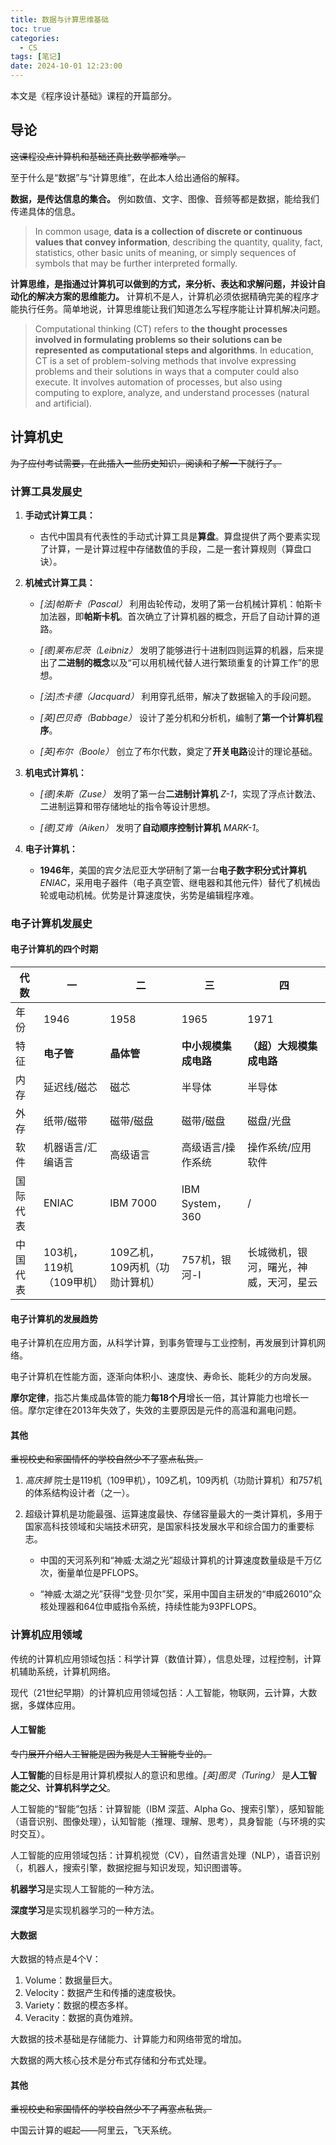 ```yaml
---
title: 数据与计算思维基础
toc: true
categories:
  - CS
tags: [笔记]
date: 2024-10-01 12:23:00
---
```


本文是《程序设计基础》课程的开篇部分。

## 导论

~~这课程没点计算机和基础还真比数学都难学。~~

至于什么是“数据”与“计算思维”，在此本人给出通俗的解释。

**数据，是传达信息的集合。** 例如数值、文字、图像、音频等都是数据，能给我们传递具体的信息。

> In common usage, **data is a collection of discrete or continuous values that convey information**, describing the quantity, quality, fact, statistics, other basic units of meaning, or simply sequences of symbols that may be further interpreted formally.

**计算思维，是指通过计算机可以做到的方式，来分析、表达和求解问题，并设计自动化的解决方案的思维能力。** 计算机不是人，计算机必须依据精确完美的程序才能执行任务。简单地说，计算思维能让我们知道怎么写程序能让计算机解决问题。

> Computational thinking (CT) refers to **the thought processes involved in formulating problems so their solutions can be represented as computational steps and algorithms**. In education, CT is a set of problem-solving methods that involve expressing problems and their solutions in ways that a computer could also execute. It involves automation of processes, but also using computing to explore, analyze, and understand processes (natural and artificial).

## 计算机史

~~为了应付考试需要，在此插入一些历史知识，阅读和了解一下就行了。~~

### 计算工具发展史

1. **手动式计算工具：**

    - 古代中国具有代表性的手动式计算工具是**算盘**。算盘提供了两个要素实现了计算，一是计算过程中存储数值的手段，二是一套计算规则（算盘口诀）。

2. **机械式计算工具：**

    - *[法]帕斯卡（Pascal）* 利用齿轮传动，发明了第一台机械计算机：帕斯卡加法器，即**帕斯卡机**。首次确立了计算机器的概念，开启了自动计算的道路。

    - *[德]莱布尼茨（Leibniz）* 发明了能够进行十进制四则运算的机器，后来提出了**二进制的概念**以及“可以用机械代替人进行繁琐重复的计算工作”的思想。

    - *[法]杰卡德（Jacquard）* 利用穿孔纸带，解决了数据输入的手段问题。

    - *[英]巴贝奇（Babbage）* 设计了差分机和分析机，编制了**第一个计算机程序**。

    - *[英]布尔（Boole）* 创立了布尔代数，奠定了**开关电路**设计的理论基础。

3. **机电式计算机：**

    - *[德]朱斯（Zuse）* 发明了第一台**二进制计算机** *Z-1*，实现了浮点计数法、二进制运算和带存储地址的指令等设计思想。

    - *[德]艾肯（Aiken）* 发明了**自动顺序控制计算机** *MARK-1*。

4. **电子计算机：**

    - **1946年**，美国的宾夕法尼亚大学研制了第一台**电子数字积分式计算机** *ENIAC*，采用电子器件（电子真空管、继电器和其他元件）替代了机械齿轮或电动机械。优势是计算速度快，劣势是编辑程序难。

### 电子计算机发展史

#### 电子计算机的四个时期

|代数|一|二|三|四|
|---|---|---|---|---|
|年份|1946|1958|1965|1971|
|特征|**电子管**|**晶体管**|**中小规模集成电路**|**（超）大规模集成电路**|
|内存|延迟线/磁芯|磁芯|半导体|半导体|
|外存|纸带/磁带|磁带/磁盘|磁带/磁盘|磁盘/光盘|
|软件|机器语言/汇编语言|高级语言|高级语言/操作系统|操作系统/应用软件|
|国际代表|ENIAC|IBM 7000|IBM System，360|/|
|中国代表|103机，119机（109甲机）|109乙机，109丙机（功勋计算机）|757机，银河-I|长城微机，银河，曙光，神威，天河，星云|

#### 电子计算机的发展趋势

电子计算机在应用方面，从科学计算，到事务管理与工业控制，再发展到计算机网络。

电子计算机在性能方面，逐渐向体积小、速度快、寿命长、能耗少的方向发展。

**摩尔定律**，指芯片集成晶体管的能力**每18个月**增长一倍，其计算能力也增长一倍。摩尔定律在2013年失效了，失效的主要原因是元件的高温和漏电问题。


#### 其他

~~重视校史和家国情怀的学校自然少不了塞点私货。~~

1. *高庆狮* 院士是119机（109甲机），109乙机，109丙机（功勋计算机）和757机的体系结构设计者（之一）。

2. 超级计算机是功能最强、运算速度最快、存储容量最大的一类计算机，多用于国家高科技领域和尖端技术研究，是国家科技发展水平和综合国力的重要标志。

    - 中国的天河系列和“神威·太湖之光”超级计算机的计算速度数量级是千万亿次，衡量单位是PFLOPS。

    - “神威·太湖之光”获得“戈登·贝尔”奖，采用中国自主研发的“申威26010”众核处理器和64位申威指令系统，持续性能为93PFLOPS。

### 计算机应用领域

传统的计算机应用领域包括：科学计算（数值计算），信息处理，过程控制，计算机辅助系统，计算机网络。

现代（21世纪早期）的计算机应用领域包括：人工智能，物联网，云计算，大数据，多媒体应用。

#### 人工智能

~~专门展开介绍人工智能是因为我是人工智能专业的。~~

**人工智能**的目标是用计算机模拟人的意识和思维。*[英]图灵（Turing）* 是**人工智能之父、计算机科学之父**。

人工智能的“智能”包括：计算智能（IBM 深蓝、Alpha Go、搜索引擎），感知智能（语音识别、图像处理），认知智能（推理、理解、思考），具身智能（与环境的实时交互）。

人工智能的应用领域包括：计算机视觉（CV），自然语言处理（NLP），语音识别（，机器人，搜索引擎，数据挖掘与知识发现，知识图谱等。

**机器学习**是实现人工智能的一种方法。

**深度学习**是实现机器学习的一种方法。

#### 大数据

大数据的特点是4个V：
1. Volume：数据量巨大。
2. Velocity：数据产生和传播的速度极快。
3. Variety：数据的模态多样。
4. Veracity：数据的真伪难辨。

大数据的技术基础是存储能力、计算能力和网络带宽的增加。

大数据的两大核心技术是分布式存储和分布式处理。

#### 其他

~~重视校史和家国情怀的学校自然少不了再塞点私货。~~

中国云计算的崛起——阿里云，飞天系统。
